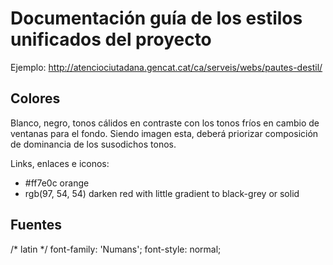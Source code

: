 # Documentación guía de los estilos unificados del proyecto

Ejemplo: http://atenciociutadana.gencat.cat/ca/serveis/webs/pautes-destil/

## Colores

Blanco, negro, tonos cálidos en contraste con los tonos fríos en cambio de ventanas para el fondo. Siendo imagen esta, deberá priorizar composición de dominancia de los susodichos tonos.

Links, enlaces e iconos:
  - #ff7e0c orange
  - rgb(97, 54, 54) darken red with little gradient to black-grey or solid

## Fuentes

/* latin */
  font-family: 'Numans';
  font-style: normal;
